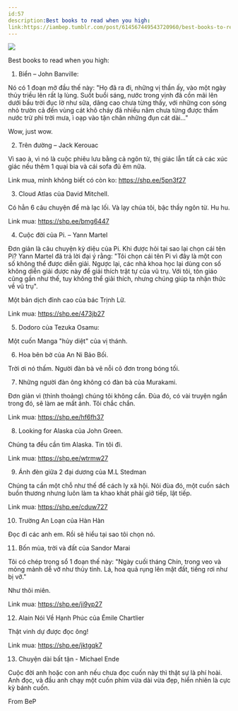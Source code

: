 ```yaml
---
id:57
description:Best books to read when you high:
link:https://iambep.tumblr.com/post/614567449543720960/best-books-to-read-when-you-high-1-bi%E1%BB%83n-john
---
```


![](https://64.media.tumblr.com/87ac4809e8d62d0f9a7b8f4bbf976e5b/8a1f11480eb1a2a9-6f/s1280x1920/b475fffd311c24e7a053c32d0b6f7bd6f701826e.jpg)

Best books to read when you high:

1. Biển – John Banville:

Nó có 1 đoạn mở đầu thế này: "Họ đã ra đi, những vị thần ấy, vào một ngày
thủy triều lên rất lạ lùng. Suốt buổi sáng, nước trong vịnh đã cồn mãi lên
dưới bầu trời đục lờ như sữa, dâng cao chưa từng thấy, với những con sóng
nhỏ trườn cả đến vùng cát khô cháy đã nhiều năm chưa từng được thấm nước
trừ phi trời mưa, ì oạp vào tận chân những đụn cát dài..."

Wow, just wow.

2. Trên đường – Jack Kerouac

Vì sao à, vì nó là cuộc phiêu lưu bằng cả ngôn từ, thị giác lẫn tất cả các
xúc giác nếu thêm 1 quại bia và cái sofa đủ êm nữa.

Link mua, mình không biết có còn ko: https://shp.ee/5pn3f27

3. Cloud Atlas của David Mitchell.

Có hẳn 6 câu chuyện để mà lạc lối. Và lạy chúa tôi, bậc thầy ngôn từ. Hu
hu.

Link mua: https://shp.ee/bmg6447

4. Cuộc đời của Pi. – Yann Martel

Đơn giản là câu chuyện kỳ diệu của Pi. Khi được hỏi tại sao lại chọn cái
tên Pi? Yann Martel đã trả lời đại ý rằng: "Tôi chọn cái tên Pi vì đây là
một con số không thể được diễn giải. Ngược lại, các nhà khoa học lại dùng
con số không diễn giải được này để giải thích trật tự của vũ trụ. Với tôi,
tôn giáo cũng gần như thế, tuy không thể giải thích, nhưng chúng giúp ta
nhận thức về vũ trụ".

Một bản dịch đỉnh cao của bác Trịnh Lữ.

Link mua: https://shp.ee/473jb27

5. Dodoro của Tezuka Osamu:

Một cuốn Manga "hủy diệt" của vị thánh.

6. Hoa bên bờ của An Ni Bảo Bối.

Trời ơi nó thấm. Người đàn bà vẽ nỗi cô đơn trong bóng tối.

7. Những người đàn ông không có đàn bà của Murakami.

Đơn giản vì (thỉnh thoảng) chúng tôi không cần. Đùa đó, có vài truyện ngắn
trong đó, sẽ làm ae mất ảnh. Tôi chắc chắn.

Link mua: https://shp.ee/hf6fh37

8. Looking for Alaska của John Green.

Chúng ta đều cần tìm Alaska. Tin tôi đi.

Link mua: https://shp.ee/wtrmw27

9. Ánh đèn giữa 2 đại dương của M.L Stedman

Chúng ta cần một chỗ như thế để cách ly xã hội. Nói đùa đó, một cuốn sách
buồn thương nhưng luôn làm ta khao khát phải giở tiếp, lật tiếp.

Link mua: https://shp.ee/cduw727

10. Trường An Loạn của Hàn Hàn

Đọc đi các anh em. Rồi sẽ hiểu tại sao tôi chọn nó.

11. Bốn mùa, trời và đất của Sandor Marai

Tôi có chép trong sổ 1 đoạn thế này: "Ngày cuối tháng Chín, trong veo và
mỏng mảnh dễ vỡ như thủy tinh. Lá, hoa quả rụng lên mặt đất, tiếng rơi như
bị vỡ."

Như thôi miên.

Link mua: https://shp.ee/ji9yp27

12. Alain Nói Về Hạnh Phúc của Émile Chartlier

Thật vinh dự được đọc ông!

Link mua: https://shp.ee/jktgqk7

13. Chuyện dài bất tận - Michael Ende

Cuộc đời anh hoặc con anh nếu chưa đọc cuốn này thì thật sự là phí hoài.
Anh đọc, và đầu anh chạy một cuốn phim vừa dài vừa đẹp, hiển nhiên là cực
kỳ bánh cuốn.

From BeP